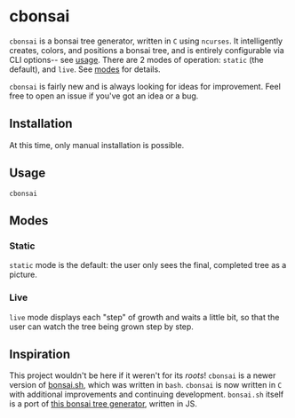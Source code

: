 # cbonsai

`cbonsai` is a bonsai tree generator, written in `C` using `ncurses`. It intelligently creates, colors, and positions a bonsai tree, and is entirely configurable via CLI options-- see [usage](#usage). There are 2 modes of operation: `static` (the default), and `live`. See [modes](#modes) for details.

`cbonsai` is fairly new and is always looking for ideas for improvement. Feel free to open an issue if you've got an idea or a bug.

## Installation

At this time, only manual installation is possible.

## Usage

```
cbonsai
```

## Modes

### Static

`static` mode is the default: the user only sees the final, completed tree as a picture.

### Live

`live` mode displays each "step" of growth and waits a little bit, so that the user can watch the tree being grown step by step.

## Inspiration

This project wouldn't be here if it weren't for its *roots*! `cbonsai` is a newer version of  [bonsai.sh](https://gitlab.com/jallbrit/bonsai.sh), which was written in `bash`. `cbonsai` is now written in `C` with additional improvements and continuing development. `bonsai.sh` itself is a port of [this bonsai tree generator](http://andai.tv/bonsai/), written in JS.
